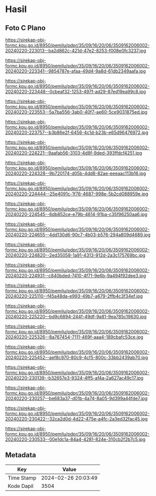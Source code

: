 # Hasil

## Foto C Plano

https://sirekap-obj-formc.kpu.go.id/8950/pemilu/pdpr/35/09/16/20/06/3509162006002-20240220-223013--ba2d862c-421d-47e2-8253-f008e0fc3237.jpg

https://sirekap-obj-formc.kpu.go.id/8950/pemilu/pdpr/35/09/16/20/06/3509162006002-20240220-223341--9854787e-afaa-49d4-9a8d-61db2349aafa.jpg

https://sirekap-obj-formc.kpu.go.id/8950/pemilu/pdpr/35/09/16/20/06/3509162006002-20240220-223448--0cbeaf32-1253-497f-ad29-87ed19ea99c8.jpg

https://sirekap-obj-formc.kpu.go.id/8950/pemilu/pdpr/35/09/16/20/06/3509162006002-20240220-223553--5a7ba556-3ab0-40f7-ae60-5ce9031875ed.jpg

https://sirekap-obj-formc.kpu.go.id/8950/pemilu/pdpr/35/09/16/20/06/3509162006002-20240220-223757--b3b86e2f-6456-4c1d-b23b-e65d96476972.jpg

https://sirekap-obj-formc.kpu.go.id/8950/pemilu/pdpr/35/09/16/20/06/3509162006002-20240220-224221--9aafab56-3103-4d8f-9ded-393ffdcf4251.jpg

https://sirekap-obj-formc.kpu.go.id/8950/pemilu/pdpr/35/09/16/20/06/3509162006002-20240220-224328--9b720174-d05b-4dd8-82ae-eeeaac113b16.jpg

https://sirekap-obj-formc.kpu.go.id/8950/pemilu/pdpr/35/09/16/20/06/3509162006002-20240220-224444--25e4091c-1f76-4687-998e-5b2cd088959e.jpg

https://sirekap-obj-formc.kpu.go.id/8950/pemilu/pdpr/35/09/16/20/06/3509162006002-20240220-224545--6db852ce-e79b-4814-91ba-c35f96250aa6.jpg

https://sirekap-obj-formc.kpu.go.id/8950/pemilu/pdpr/35/09/16/20/06/3509162006002-20240220-224655--4dd130d6-90c7-4b03-b576-294a809d4689.jpg

https://sirekap-obj-formc.kpu.go.id/8950/pemilu/pdpr/35/09/16/20/06/3509162006002-20240220-224820--2ed35058-1a91-4313-912d-2a3c175769bc.jpg

https://sirekap-obj-formc.kpu.go.id/8950/pemilu/pdpr/35/09/16/20/06/3509162006002-20240220-224931--c840bded-7410-4f71-9e6b-9a494f92dee3.jpg

https://sirekap-obj-formc.kpu.go.id/8950/pemilu/pdpr/35/09/16/20/06/3509162006002-20240220-225110--f45a48da-e993-49b7-a679-2ffb4c3f34ef.jpg

https://sirekap-obj-formc.kpu.go.id/8950/pemilu/pdpr/35/09/16/20/06/3509162006002-20240220-225220--bd9c6894-244f-49df-9a81-9ea785c19630.jpg

https://sirekap-obj-formc.kpu.go.id/8950/pemilu/pdpr/35/09/16/20/06/3509162006002-20240220-225326--8a767454-7111-469f-aaa4-189cbafc53ce.jpg

https://sirekap-obj-formc.kpu.go.id/8950/pemilu/pdpr/35/09/16/20/06/3509162006002-20240220-225452--aef8c970-80c9-4cf5-800c-33bb2439ab70.jpg

https://sirekap-obj-formc.kpu.go.id/8950/pemilu/pdpr/35/09/16/20/06/3509162006002-20240220-230139--b32657e3-9324-4ff5-af4a-2a627ac49c17.jpg

https://sirekap-obj-formc.kpu.go.id/8950/pemilu/pdpr/35/09/16/20/06/3509162006002-20240220-230257--be683a37-d01b-4a74-8a05-9d399a44fde7.jpg

https://sirekap-obj-formc.kpu.go.id/8950/pemilu/pdpr/35/09/16/20/06/3509162006002-20240220-230422--32ca2d0d-4d22-475e-a4fc-2a3ed32fac45.jpg

https://sirekap-obj-formc.kpu.go.id/8950/pemilu/pdpr/35/09/16/20/06/3509162006002-20240220-230533--00e1dc1a-84a4-4281-824e-310cb2f2b7c5.jpg


## Metadata

| Key        | Value               |
| ---------- | ------------------- |
| Time Stamp | 2024-02-26 20:03:49 |
| Kode Dapil | 3504                |



